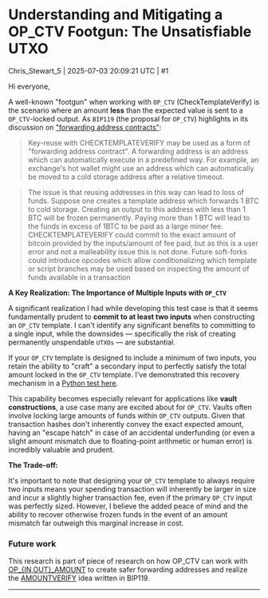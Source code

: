 # Understanding and Mitigating a OP_CTV Footgun: The Unsatisfiable UTXO

Chris_Stewart_5 | 2025-07-03 20:09:21 UTC | #1

Hi everyone,

A well-known "footgun" when working with `OP_CTV` (CheckTemplateVerify) is the scenario where an amount **less** than the expected value is sent to a `OP_CTV`-locked output. As `BIP119` (the proposal for `OP_CTV`) highlights in its discussion on ["forwarding address contracts"](https://github.com/bitcoin/bips/blob/fd1955694b95440bde70890475548dfb59e2e759/bip-0119.mediawiki#forwarding-addresses):

>Key-reuse with CHECKTEMPLATEVERIFY may be used as a form of "forwarding address contract". A forwarding address is an address which can automatically execute in a predefined way. For example, an exchange's hot wallet might use an address which can automatically be moved to a cold storage address after a relative timeout.

>The issue is that reusing addresses in this way can lead to loss of funds. Suppose one creates a template address which forwards 1 BTC to cold storage. Creating an output to this address with less than 1 BTC will be frozen permanently. Paying more than 1 BTC will lead to the funds in excess of 1BTC to be paid as a large miner fee. CHECKTEMPLATEVERIFY could commit to the exact amount of bitcoin provided by the inputs/amount of fee paid, but as this is a user error and not a malleability issue this is not done. Future soft-forks could introduce opcodes which allow conditionalizing which template or script branches may be used based on inspecting the amount of funds available in a transaction

**A Key Realization: The Importance of Multiple Inputs with `OP_CTV`**

A significant realization I had while developing this test case is that it seems fundamentally prudent to **commit to at least two inputs** when constructing an `OP_CTV` template. I can't identify any significant benefits to committing to a single input, while the downsides — specifically the risk of creating permanently unspendable `UTXOs` — are substantial.

If your `OP_CTV` template is designed to include a minimum of two inputs, you retain the ability to "craft" a secondary input to perfectly satisfy the total amount locked in the `OP_CTV` template. I've demonstrated this recovery mechanism in a [Python test here](https://github.com/Christewart/bitcoin/blob/6e13681b0b1612c7f796d7a81bb4ac63062be7fd/test/functional/feature_ctv_amount.py#L118).

This capability becomes especially relevant for applications like **vault constructions**, a use case many are excited about for `OP_CTV`. Vaults often involve locking large amounts of funds within `OP_CTV` outputs. Given that transaction hashes don't inherently convey the exact expected amount, having an "escape hatch" in case of an accidental underfunding (or even a slight amount mismatch due to floating-point arithmetic or human error) is incredibly valuable and prudent.

**The Trade-off:**

It's important to note that designing your `OP_CTV` template to always require two inputs means your spending transaction will inherently be larger in size and incur a slightly higher transaction fee, even if the primary `OP_CTV` input was perfectly sized. However, I believe the added peace of mind and the ability to recover otherwise frozen funds in the event of an amount mismatch far outweigh this marginal increase in cost.

### Future work

This research is part of piece of research on how OP_CTV can work with [OP_{IN,OUT}_AMOUNT](https://delvingbitcoin.org/t/op-inout-amount/549) to create safer forwarding addresses and realize the [AMOUNTVERIFY](https://github.com/bitcoin/bips/blob/fd1955694b95440bde70890475548dfb59e2e759/bip-0119.mediawiki#op_amountverify) idea written in BIP119.

-------------------------

